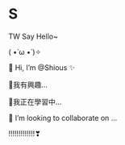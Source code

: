  # S

 TW Say Hello~ 

  ( •̀ ω •́ )✧
  
  👋 Hi, I’m @Shious ✨ 

  🧐我有興趣...  
 
  🌱我正在學習中... 
 
  💞️ I’m looking to collaborate on ... 
  
  !!!!!!!!!!!!!❣

 
